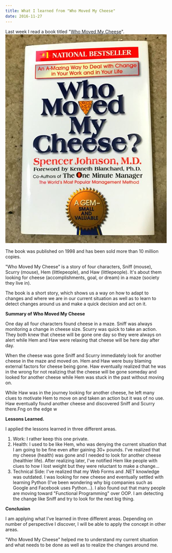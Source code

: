 ```yaml
---
title: What I learned from "Who Moved My Cheese"
date: 2016-11-27
---
```


Last week I read a book titled "[Who Moved My Cheese](https://www.amazon.com/Who-Moved-My-Cheese-Amazing/dp/0399144463/ref=sr_1_1?ie=UTF8&qid=1480022666&sr=8-1&keywords=who+moved+my+cheese)".![Who Moved My Cheese Cover](./images/Who-Moved-My-Cheese-Cover.jpg)

The book was published on 1998 and has been sold more than 10 million copies.

"Who Moved My Cheese" is a story of four characters, Sniff (mouse), Scurry (mouse), Hem (littlepeople), and Haw (littlepeople). It's about them looking for cheese (accomplishments, goal, or dream) in a maze (society they live in).

The book is a short story, which shows us a way on how to adapt to changes and where we are in our current situation as well as to learn to detect changes around us and make a quick decision and act on it.

**Summary of Who Moved My Cheese**

One day all four characters found cheese in a maze. Sniff was always monitoring a change in cheese size. Scurry was quick to take an action. They both knew that cheese will be gone one day so they were always on alert while Hem and Haw were relaxing that cheese will be here day after day.

When the cheese was gone Sniff and Scurry immediately look for another cheese in the maze and moved on. Hem and Haw were busy blaming external factors for cheese being gone. Haw eventually realized that he was in the wrong for not realizing that the cheese will be gone someday and looked for another cheese while Hem was stuck in the past without moving on.

While Haw was in the journey looking for another cheese, he left many clues to motivate Hem to move on and taken an action but it was of no use. Haw eventually found another cheese and discovered Sniff and Scurry there.Fng on the edge w

**Lessons Learned.**

I applied the lessons learned in three different areas.

1. Work: I rather keep this one private.
2. Health: I used to be like Hem, who was denying the current situation that I am going to be fine even after gaining 30+ pounds. I've realized that my cheese (health) was gone and I needed to look for another cheese (healthier life). After realizing later, I've notified Hem like people with clues to how I lost weight but they were reluctant to make a change...
3. Technical Side: I've realized that my Web Forms and .NET knowledge was outdated. I was looking for new cheese and eventually settled with learning Python (I've been wondering why big companies such as Google and Facebook uses Python...). I also found out that many people are moving toward "Functional Programming" over OOP. I am detecting the change like Sniff and try to look for the next big thing.

**Conclusion**

I am applying what I've learned in three different areas. Depending on number of perspective I discover, I will be able to apply the concept in other areas.

"Who Moved My Cheese" helped me to understand my current situation and what needs to be done as well as to realize the changes around me.

